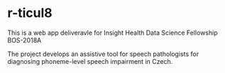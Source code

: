 # r-ticul8

This is a web app deliveravle for Insight Health Data Science Fellowship BOS-2018A

The project develops an assistive tool for speech pathologists for diagnosing phoneme-level speech impairment in Czech.
